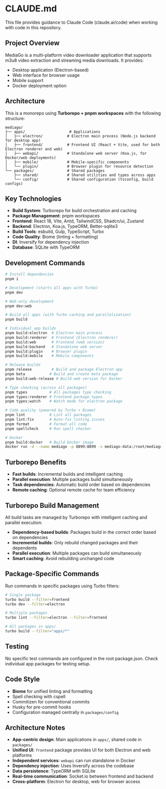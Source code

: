 # CLAUDE.md

This file provides guidance to Claude Code (claude.ai/code) when working with code in this repository.

## Project Overview

MediaGo is a multi-platform video downloader application that supports m3u8 video extraction and streaming media downloads. It provides:
- Desktop application (Electron-based)
- Web interface for browser usage
- Mobile support
- Docker deployment option

## Architecture

This is a monorepo using **Turborepo + pnpm workspaces** with the following structure:

```
mediago/
├── apps/                    # Applications
│   ├── electron/           # Electron main process (Node.js backend for desktop app)
│   ├── frontend/           # Frontend UI (React + Vite, used for both Electron renderer and web)
│   ├── webapi/             # Standalone web server (Koa.js, for Docker/web deployments)
│   ├── mobile/             # Mobile-specific components
│   └── plugin/             # Browser plugin for resource detection
└── packages/               # Shared packages
    ├── shared/             # Shared utilities and types across apps
    └── config/             # Shared configuration (tsconfig, build configs)
```

## Key Technologies

- **Build System**: Turborepo for build orchestration and caching
- **Package Management**: pnpm workspaces
- **Frontend**: React 18, Vite, Antd, TailwindCSS, Shadcn/ui, Zustand
- **Backend**: Electron, Koa.js, TypeORM, Better-sqlite3
- **Build Tools**: esbuild, Gulp, TypeScript, Turbo
- **Code Quality**: Biome (linting + formatting)
- **DI**: Inversify for dependency injection
- **Database**: SQLite with TypeORM

## Development Commands

```bash
# Install dependencies
pnpm i

# Development (starts all apps with Turbo)
pnpm dev

# Web-only development
pnpm dev:web

# Build all apps (with Turbo caching and parallelization)
pnpm build

# Individual app builds
pnpm build:electron  # Electron main process
pnpm build:renderer  # Frontend (Electron renderer)
pnpm build:web       # Frontend (web version) 
pnpm build:backend   # Standalone web server
pnpm build:plugin    # Browser plugin
pnpm build:mobile    # Mobile components

# Release builds
pnpm release         # Build and package Electron app
pnpm beta           # Build and create beta package
pnpm build:web-release # Build web version for Docker

# Type checking (across all packages)
pnpm types          # All packages type checking
pnpm types:renderer # Frontend package types
pnpm types:watch    # Watch mode for electron package

# Code quality (powered by Turbo + Biome)
pnpm lint           # Lint all packages
pnpm lint:fix       # Auto-fix linting issues
pnpm format         # Format all code
pnpm spellcheck     # Run spell checker

# Docker
pnpm build:docker   # Build Docker image
docker run -d --name mediago -p 8899:8899 -v mediago-data:/root/mediago registry.cn-beijing.aliyuncs.com/caorushizi/mediago
```

## Turborepo Benefits

- **Fast builds**: Incremental builds and intelligent caching
- **Parallel execution**: Multiple packages build simultaneously
- **Task dependencies**: Automatic build order based on dependencies
- **Remote caching**: Optional remote cache for team efficiency

## Turborepo Build Management

All build tasks are managed by Turborepo with intelligent caching and parallel execution:
- **Dependency-based builds**: Packages build in the correct order based on dependencies
- **Incremental builds**: Only rebuild changed packages and their dependents
- **Parallel execution**: Multiple packages can build simultaneously
- **Smart caching**: Avoid rebuilding unchanged code

## Package-Specific Commands

Run commands in specific packages using Turbo filters:
```bash
# Single package
turbo build --filter=frontend
turbo dev --filter=electron

# Multiple packages
turbo lint --filter=electron --filter=frontend

# All packages in apps/
turbo build --filter="apps/*"
```

## Testing

No specific test commands are configured in the root package.json. Check individual app packages for testing setup.

## Code Style

- **Biome** for unified linting and formatting
- Spell checking with cspell
- Commitizen for conventional commits
- Husky for pre-commit hooks
- Configuration managed centrally in `packages/config`

## Architecture Notes

- **App-centric design**: Main applications in `apps/`, shared code in `packages/`
- **Unified UI**: `frontend` package provides UI for both Electron and web platforms
- **Independent services**: `webapi` can run standalone in Docker
- **Dependency injection**: Uses Inversify across the codebase
- **Data persistence**: TypeORM with SQLite
- **Real-time communication**: Socket.io between frontend and backend
- **Cross-platform**: Electron for desktop, web for browser access